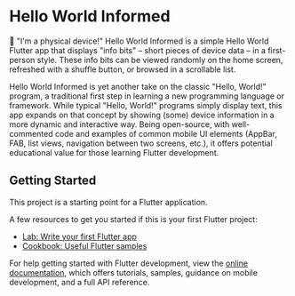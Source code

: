 # Hello World Informed

📱 "I'm a physical device!" Hello World Informed is a simple Hello World Flutter app that displays "info bits" – short pieces of device data – in a first-person style. These info bits can be viewed randomly on the home screen, refreshed with a shuffle button, or browsed in a scrollable list.

Hello World Informed is yet another take on the classic "Hello, World!" program, a traditional first step in learning a new programming language or framework. While typical "Hello, World!" programs simply display text, this app expands on that concept by showing (some) device information in a more dynamic and interactive way. Being open-source, with well-commented code and examples of common mobile UI elements (AppBar, FAB, list views, navigation between two screens, etc.), it offers potential educational value for those learning Flutter development.

## Getting Started

This project is a starting point for a Flutter application.

A few resources to get you started if this is your first Flutter project:

- [Lab: Write your first Flutter app](https://docs.flutter.dev/get-started/codelab)
- [Cookbook: Useful Flutter samples](https://docs.flutter.dev/cookbook)

For help getting started with Flutter development, view the
[online documentation](https://docs.flutter.dev/), which offers tutorials,
samples, guidance on mobile development, and a full API reference.
